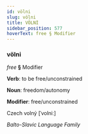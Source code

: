 ```yaml
---
id: völni
slug: völni
title: VÖLNİ
sidebar_position: 577
hoverText: free § Modifier
---
```


### völni

*free* **§** Modifier

**Verb**: to be free/unconstrained

**Noun**: freedom/autonomy

**Modifier**: free/unconstrained

Czech volný [ˈvolniː]

*Balto-Slavic Language Family*